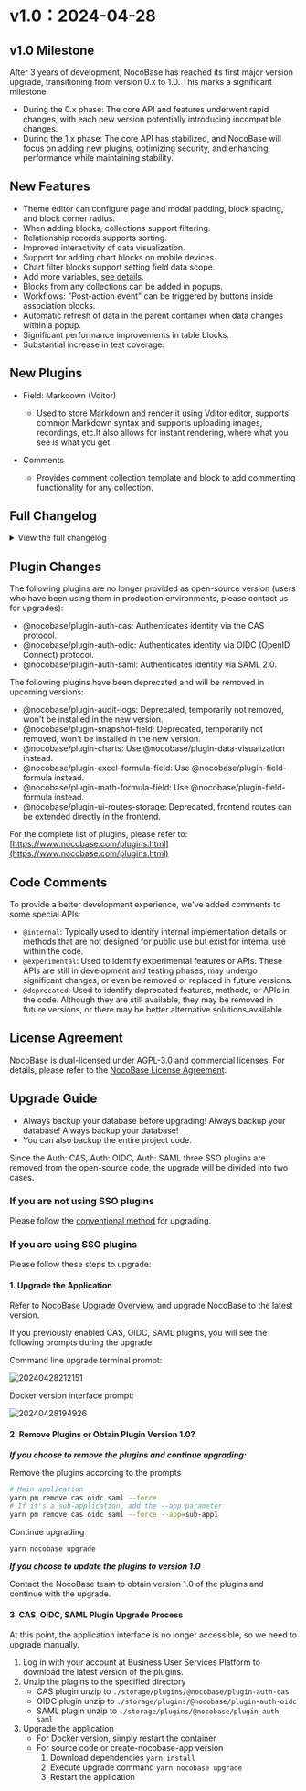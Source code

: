 # v1.0：2024-04-28

## v1.0 Milestone

After 3 years of development, NocoBase has reached its first major version upgrade, transitioning from version 0.x to 1.0. This marks a significant milestone.

- During the 0.x phase: The core API and features underwent rapid changes, with each new version potentially introducing incompatible changes.
- During the 1.x phase: The core API has stabilized, and NocoBase will focus on adding new plugins, optimizing security, and enhancing performance while maintaining stability.

## New Features

- Theme editor can configure page and modal padding, block spacing, and block corner radius.
- When adding blocks, collections support filtering.
- Relationship records supports sorting.
- Improved interactivity of data visualization.
- Support for adding chart blocks on mobile devices.
- Chart filter blocks support setting field data scope.
- Add more variables, [see details](https://docs.nocobase.com/handbook/ui/variables).
- Blocks from any collections can be added in popups.
- Workflows: "Post-action event" can be triggered by buttons inside association blocks.
- Automatic refresh of data in the parent container when data changes within a popup.
- Significant performance improvements in table blocks.
- Substantial increase in test coverage.

## New Plugins

- Field: Markdown (Vditor)

  - Used to store Markdown and render it using Vditor editor, supports common Markdown syntax and supports uploading images, recordings, etc.It also allows for instant rendering, where what you see is what you get.
- Comments
  - Provides comment collection template and block to add commenting functionality for any collection.

## Full Changelog

<details>
<summary>View the full changelog</summary>

- feat(plugin-workflow): refresh the list after sync <u>#4177</u>
- feat(plugin-workflow): show workflow key as tooltip on title <u>#4178</u>
- test(plugin-workflow): add test cases <u>#4199</u>
- chore: api cache control header <u>#4203</u>
- feat: load vditor dep from local <u>#4190</u>
- test: input number separator test <u>#4204</u>
- fix: number field shuold support separator setting <u>#4197</u>
- fix(plugin-workflow): refine experience <u>#4195</u>
- chore: optimize warning wordings of import & export <u>#4196</u>
- refactor: external data source collection manager <u>#4193</u>
- fix: env bug <u>#4191</u>
- fix: empty operator with association field <u>#4189</u>
- chore: add e2e <u>#4184</u>
- fix: vditor version <u>#4183</u>
- refactor: form data template locale improve <u>#4188</u>
- test: add automated testing <u>#4098</u>
- chore: data source logger instance <u>#4181</u>
- chore: get database instance in relation repository <u>#4179</u>
- chore: add e2e for variables <u>#4152</u>
- chore: define collection debug message <u>#4176</u>
- chore: unsupportedFields in view collection <u>#4155</u>
- feat: add plugin-field-markdown-vditor <u>#4065</u>
- fix: bulk edit form acl action error <u>#4166</u>
- fix: auto create uuid foreign key in relation field <u>#4160</u>
- fix(plugin-fm): fix confusing size limit hint <u>#4153</u>
- fix(users): improve users:updateProfile <u>#4162</u>
- fix(client): get api url <u>#4161</u>
- feat: remove plugin-ui-routes-storage <u>#4140</u>
- fix: lock cytoscape version <u>#4158</u>
- refactor: collection template support presetFieldsDisabled <u>#4159</u>
- fix: grid schema <u>#4157</u>
- client unit test <u>#4150</u>
- fix: update belongs to many association that target key is not primary key <u>#4146</u>
- refactor: form data template locale improve <u>#4148</u>
- fix(database): column name in array field <u>#4110</u>
- test: refresh on action e2e test <u>#4147</u>
- fix(custom-request): support configuring content type <u>#4144</u>
- chore: deprecate the current record variable from the form <u>#4063</u>
- feat(Theme): add some tokens <u>#4137</u>
- fix(client): fix some warnings <u>#4143</u>
- style: tableActionColumn style improve <u>#4138</u>
- fix: actionBar style improve <u>#4123</u>
- chore: warning message if on delete conflict <u>#4141</u>
- fix(plugin-workflow-manual): allow pass node when no assignee <u>#4139</u>
- chore: datasource manager api <u>#4124</u>
- fix(plugin-workflow-manual): fix assignees parsing bug <u>#4125</u>
- fix: load association field in collection <u>#4122</u>
- perf: remove all Skeleton animation <u>#4113</u>
- test: add e2e <u>#4121</u>
- chore(data-vi): adjust api <u>#4116</u>
- fix: scheduleEventTrigger <u>#4114</u>
- feat(plugin-workflow): add checker for intervally dispatching <u>#4119</u>
- feat: add filterOtherRecordsCollection for DataBlockInitializer <u>#4117</u>
- refactor: optimize CollectionField <u>#4111</u>
- fix: improve sort field migration <u>#4112</u>
- fix: field component <u>#4102</u>
- fix: association select support add mode <u>#4108</u>
- fix: createdBy & updatedBy target option <u>#4109</u>
- fix(linkage-rule): linkage rule support empty condiction <u>#4103</u>
- fix: add SanitizedCollectionProvider <u>#4100</u>
- fix: tree collection target error <u>#4105</u>
- fix: add ClearCollectionFieldContext <u>#4101</u>
- feat: improve form block <u>#4099</u>
- chore: migrate sortable options to sort field <u>#4011</u>
- feat: support sort option in appends <u>#4056</u>
- feat(data-vi): allows pie chart to accept negative numbers, fix T-4075 <u>#4094</u>
- fix(data-vi): number becomes string after precision transformation <u>#4092</u>
- fix: encode url params <u>#4055</u>
- test(plugin-workflow): add test case for duplicated triggering schedule workflow <u>#3817</u>
- perf(LinkageRules): solve lagging problems <u>#4090</u>
- fix(subTable): should not display Allow add new data option <u>#4086</u>
- fix: missing fields <u>#4083</u>
- fix: table select pagination error <u>#4078</u>
- fix: reset page when setting block data scope <u>#4081</u>
- fix: custom request role list <u>#4074</u>
- fix: parse iso week <u>#4068</u>
- fix(sourceId): avoid error <u>#4077</u>
- fix(sql-collection): can't select interface when setting fields <u>#4079</u>
- fix: load with source field <u>#4075</u>
- fix: deletion of operation linkage rules does not take effect in real time <u>#4058</u>
- fix(core): fix round bug in formula evaluator <u>#4070</u>
- test: add e2e for data loading mode <u>#4069</u>
- fix(filterForm): avoid duplicate names <u>#4071</u>
- chore: optimize block title <u>#4040</u>
- fix: sync default value in view <u>#4067</u>
- fix(defaultValue): fix the issue of default values disappearing after refreshing the page <u>#4066</u>
- refactor: gantt block <u>#4059</u>
- fix: sub-table big field should support variable default value <u>#4062</u>
- chore(Theme): set the default font size of the Compact theme to 16 <u>#4064</u>
- test: add e2e for actions <u>#4053</u>
- fix(variable): missing variables and invalid translations <u>#4054</u>
- test: add backend unit tests <u>#4000</u>
- fix: improve card item <u>#4036</u>
- chore(acl): disable register association fields actions <u>#4014</u>
- fix(variable): fix parent record variable reporting errors in data scope <u>#4039</u>
- test(e2e): add assertions on field values <u>#4034</u>
- feat(Variable): add a new variable <u>#4025</u>
- feat: run e2e with pro plugins <u>#3890</u>
- fix: bug <u>#4038</u>
- fix: array operator with camel case field <u>#4032</u>
- fix: scopeKeyOptions should be obtained in real-time <u>#4029</u>
- fix(addText): should use FormItemSchemaToolbar instead of BlockSchema… <u>#3963</u>
- feat: register once hook in datasource manager <u>#4024</u>
- fix: snippets <u>#4030</u>
- fix: vitest single bug <u>#4031</u>
- feat(data-vi): improved user experiences (refer to pr) <u>#4013</u>
- test: add frontend unit test <u>#3991</u>
- feat: support Others option in popup <u>#4015</u>
- fix(collection-manager): no refresh after override the field <u>#4022</u>
- chore: add export & import warnings <u>#4027</u>
- refactor: third party data source support sort field grouped sorting edit <u>#4023</u>
- fix(plugin-acl): pm.acl.roles snippet <u>#4026</u>
- test: association name block e2e test <u>#4021</u>
- fix: get api url <u>#4020</u>
- fix(Sub-details): the initializer button is not displayed when the field value is empty <u>#4019</u>
- fix: initializer use useAassociationName <u>#4018</u>
- fix(auth): cas login bug when use subdirectory deployment <u>#4017</u>
- fix(TreeTable): add child error <u>#4008</u>
- fix: remove active field should not clear value <u>#4012</u>
- fix(plugin-acl): datasource roles snippet <u>#4016</u>
- fix: after selecting all, bulk update prompts for unselected data <u>#4010</u>
- refactor: tree table is not enabled by default <u>#4001</u>
- feat(plugin-workflow-action-trigger): support association actions to trigger <u>#4007</u>
- Update application.ts <u>#4006</u>
- fix: tag filed setting <u>#4009</u>
- fix(users): remove phone validation due to incorrect check of foreign phone numebrs <u>#4005</u>
- fix: association block action permission verification failed <u>#3994</u>
- refactor: fields for table sorting cannot select sorting fields with scopekey <u>#3984</u>
- fix(Form): invalid parentRecord <u>#3998</u>
- fix(plugin-workflow): adjust locale <u>#3993</u>
- fix: sub -table support allowSelectExistingRecord setting <u>#4004</u>
- fix(auth): sign up page not found when entering with url directly <u>#4002</u>
- chore(database): set null value when field is unique and value is empty string <u>#3997</u>
- chore(gateway): report error with cause message <u>#3999</u>
- chore(error-handler): display message cause the error <u>#3996</u>
- fix: restore with table name in camel case <u>#3995</u>
- refactor(plugin-workflow): adjust comments <u>#3990</u>
- fix: gantt collapse & expand <u>#3982</u>
- fix(BulkForm): should be required when switching to 'Changed to' <u>#3965</u>
- fix: move action <u>#3985</u>
- refactor: sort field should not has defaultValue <u>#3986</u>
- chore: update class names of plugins <u>#3981</u>
- feat(plugin-workflow-sync): add sync when multi-app-share-collection enabled <u>#3969</u>
- fix(localization): incorrect locale when first entering <u>#3968</u>
- chore: adjust and add api comments <u>#3951</u>
- refactor: select options configuration <u>#3964</u>
- fix(GridCard): set the count of columns displayed in a row <u>#3960</u>
- refactor: only numerical formula fields support format <u>#3962</u>
- chore(plugin-workflow): add comments <u>#3959</u>
- chore: remove legacy formula plugins <u>#3939</u>
- fix(LinkageRules): should be effective immediately <u>#3958</u>
- fix(Picker): should display Allow add new data option <u>#3957</u>
- fix(connect-data-blocks): should immediately show in the drop-down menu <u>#3953</u>
- fix: left menu title modify <u>#3956</u>
- fix: template list provider bug <u>#3950</u>
- refactor: nanoid &uuid autoFill <u>#3955</u>
- feat: getParentJsonSchema in ui schema repository <u>#3690</u>
- fix: save uuid & nano id field value with sequelize validation <u>#3952</u>
- fix: throughCollection support fuzzy search <u>#3949</u>
- fix: getSourceKeyByAssocation <u>#3947</u>
- fix(RichText): unify style <u>#3946</u>
- fix(connectDataBlocks): should add FilterBlockProvider to Grid <u>#3944</u>
- chore: add appVersion to Schema <u>#3936</u>
- fix: collectionFieldInterfaceSelect <u>#3945</u>
- fix: fix sourceId of templates <u>#3941</u>
- fix(collection manager): collection manager primarykey & nanoid & uuid suport index setting <u>#3943</u>
- fix(plugin-formula-field): fix component context <u>#3937</u>
- fix: nanoid availableTypes <u>#3942</u>
- fix: automatically generate default values <u>#3940</u>
- fix: formula field caluation error <u>#3938</u>
- fix: formula field support format <u>#3928</u>
- refactor: unify tab initailizer naming <u>#3932</u>
- fix: add zIndex to Lightbox overlay style <u>#3934</u>
- fix(Table): fix the problem that the content of the association field is not displayed <u>#3930</u>
- fix(evaluators): fix array flatten <u>#3931</u>
- refactor: main data source view collection support filterTargetKey <u>#3818</u>
- fix: formula field calculation error <u>#3929</u>
- fix: load view collection belongs to association with source options <u>#3912</u>
- fix: edit form unchanged should not appear unSaveed warning when cloas modal <u>#3920</u>
- fix(Collapse): fix error for chinaRegions <u>#3925</u>
- fix: number display format <u>#3924</u>
- fix(defaultValue): should immediate effect when set default value <u>#3923</u>
- feat: action support refreshDataBlockRequest configuration <u>#3882</u>
- refactor: formBlockProvider & detailBlockProvider <u>#3898</u>
- feat(data-vi): allows to add charts for mobile client <u>#3922</u>
- chore: add API comments <u>#3919</u>
- fix: fix Pagination <u>#3921</u>
- test(plugin-error-handler): middleware <u>#3909</u>
- fix: update plugin <u>#3895</u>
- fix: gantt block pagination <u>#3918</u>
- fix: source id null <u>#3917</u>
- fix(Table): fix Pagination <u>#3916</u>
- fix: get the correct sourceId <u>#3897</u>
- fix(DataScope): fix no immediate effect issue after saving <u>#3910</u>
- fix: select field options initialValue <u>#3911</u>
- fix: external link click <u>#3908</u>
- fix(inputNumber): loss of accuracy in inputNumber <u>#3902</u>
- feat(plugin-workflow-action-trigger): add global action events <u>#3883</u>
- docs: add api comment <u>#3868</u>
- fix: vitest config bug <u>#3907</u>
- fix: table fixed bug <u>#3901</u>
- fix: list data undefined error <u>#3905</u>
- fix: lazy render bug <u>#3886</u>
- fix: sort params missing <u>#3906</u>
- refactor: change useProps to x-use-component-props <u>#3853</u>
- fix(withDynamicSchemaProps): change deep merge to shallow merge <u>#3899</u>
- fix: history block add print button, click print button to report error <u>#3900</u>
- fix: tar bug <u>#3891</u>
- chore: return bigInt as string type <u>#3887</u>
- feat(data-vi): data scope for chart filter fields <u>#3894</u>
- feat: adjust menu of add new <u>#3884</u>
- fix(plugin-custom-request): fix edit button dialog <u>#3893</u>
- fix: fieldNames missing when setting data scope <u>#3892</u>
- fix: deps check error when dev add production plugin <u>#3848</u>
- fix: workflow tabs not exists <u>#3889</u>
- fix: association field support data scope linkage <u>#3888</u>
- fix: templateBlockProvider support association field append <u>#3866</u>
- chore: main datasource api <u>#3880</u>
- feat: run vitest with coverage <u>#3802</u>
- fix: avoid duplicate menu keys <u>#3885</u>
- fix(data-vi): dual axes chart displays abnormally <u>#3881</u>
- fix: reject update when filter is empty object <u>#3777</u>
- chore: update field with primary key attribute <u>#3852</u>
- refactor: uuid & nanoid support default value configuration <u>#3830</u>
- feat: table performance <u>#3791</u>
- fix: setFormValueChanged undefined <u>#3879</u>
- fix(client): fix diabled in filter dynamic component <u>#3874</u>
- fix(plugin-workflow-parallel): fix locale <u>#3876</u>
- fix(formula-field): formula field set form value change <u>#3873</u>
- fix: formBlockProvider block display <u>#3877</u>
- refactor(plugin-workflow): change to <u>#3871</u>
- fix: kanban card modal display abnormal <u>#3863</u>
- fix: filterTargetKey only support view collection <u>#3872</u>

</details>

## Plugin Changes

The following plugins are no longer provided as open-source version (users who have been using them in production environments, please contact us for upgrades):

- @nocobase/plugin-auth-cas: Authenticates identity via the CAS protocol.
- @nocobase/plugin-auth-odic: Authenticates identity via OIDC (OpenID Connect) protocol.
- @nocobase/plugin-auth-saml: Authenticates identity via SAML 2.0.

The following plugins have been deprecated and will be removed in upcoming versions:

- @nocobase/plugin-audit-logs: Deprecated, temporarily not removed, won't be installed in the new version.
- @nocobase/plugin-snapshot-field: Deprecated, temporarily not removed, won't be installed in the new version.
- @nocobase/plugin-charts: Use @nocobase/plugin-data-visualization instead.
- @nocobase/plugin-excel-formula-field: Use @nocobase/plugin-field-formula instead.
- @nocobase/plugin-math-formula-field: Use @nocobase/plugin-field-formula instead.
- @nocobase/plugin-ui-routes-storage: Deprecated, frontend routes can be extended directly in the frontend.

For the complete list of plugins, please refer to: [https://www.nocobase.com/plugins.html](https://www.nocobase.com/plugins.html)

## Code Comments

To provide a better development experience, we've added comments to some special APIs:

- `@internal`: Typically used to identify internal implementation details or methods that are not designed for public use but exist for internal use within the code.
- `@experimental`: Used to identify experimental features or APIs. These APIs are still in development and testing phases, may undergo significant changes, or even be removed or replaced in future versions.
- `@deprecated`: Used to identify deprecated features, methods, or APIs in the code. Although they are still available, they may be removed in future versions, or there may be better alternative solutions available.

## License Agreement

NocoBase is dual-licensed under AGPL-3.0 and commercial licenses. For details, please refer to the [NocoBase License Agreement](https://cn.nocobase.com/agreement-cn.html).

## Upgrade Guide

- Always backup your database before upgrading! Always backup your database! Always backup your database!
- You can also backup the entire project code.

Since the Auth: CAS, Auth: OIDC, Auth: SAML three SSO plugins are removed from the open-source code, the upgrade will be divided into two cases.

### If you are not using SSO plugins

Please follow the [conventional method](https://docs.nocobase.com/welcome/getting-started/upgrading) for upgrading.

### If you are using SSO plugins

Please follow these steps to upgrade:

#### 1. Upgrade the Application

Refer to [NocoBase Upgrade Overview](/welcome/getting-started/upgrading), and upgrade NocoBase to the latest version.

If you previously enabled CAS, OIDC, SAML plugins, you will see the following prompts during the upgrade:

Command line upgrade terminal prompt:

![20240428212151](https://static-docs.nocobase.com/20240428212151.png)

Docker version interface prompt:

![20240428194926](https://static-docs.nocobase.com/20240428194926.png)

#### 2. Remove Plugins or Obtain Plugin Version 1.0?

***If you choose to remove the plugins and continue upgrading:***

Remove the plugins according to the prompts

```bash
# Main application
yarn pm remove cas oidc saml --force
# If it's a sub-application, add the --app parameter
yarn pm remove cas oidc saml --force --app=sub-app1
```

Continue upgrading

```bash
yarn nocobase upgrade
```

***If you choose to update the plugins to version 1.0***

Contact the NocoBase team to obtain version 1.0 of the plugins and continue with the upgrade.

#### 3. CAS, OIDC, SAML Plugin Upgrade Process

At this point, the application interface is no longer accessible, so we need to upgrade manually.

1. Log in with your account at Business User Services Platform to download the latest version of the plugins.
2. Unzip the plugins to the specified directory
    - CAS plugin unzip to `./storage/plugins/@nocobase/plugin-auth-cas`
    - OIDC plugin unzip to `./storage/plugins/@nocobase/plugin-auth-oidc`
    - SAML plugin unzip to `./storage/plugins/@nocobase/plugin-auth-saml`
3. Upgrade the application
    - For Docker version, simply restart the container
    - For source code or create-nocobase-app version
        1. Download dependencies `yarn install`
        2. Execute upgrade command `yarn nocobase upgrade`
        3. Restart the application
